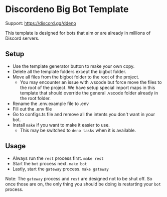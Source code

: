 # Discordeno Big Bot Template

Support: https://discord.gg/ddeno

This template is designed for bots that aim or are already in millions of Discord servers.

## Setup

- Use the template generator button to make your own copy.
- Delete all the template folders except the bigbot folder.
- Move all files from the bigbot folder to the root of the project.
    - You may encounter an issue with .vscode but force move the files to the root of the project. We have setup special import maps in this template that should override the general .vscode folder already in the root folder.
- Rename the .env.example file to .env
- Fill out the .env file
- Go to configs.ts file and remove all the intents you don't want in your bot.
- Install `make` if you want to make it easier to use.
    - This may be switched to `deno tasks` when it is available.

## Usage

- Always run the `rest` process first. `make rest`
- Start the `bot` process next. `make bot`
- Lastly, start the `gateway` process. `make gateway`

Note: The `gateway` process and `rest` are designed not to be shut off. So once those are on, the only thing you should be doing is restarting your `bot` process.

